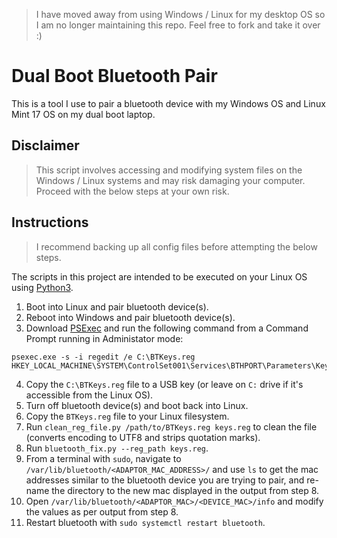 
> I have moved away from using Windows / Linux for my desktop OS so I am no longer maintaining this repo. Feel free to fork and take it over :)

# Dual Boot Bluetooth Pair

This is a tool I use to pair a bluetooth device with my Windows OS and Linux Mint 17 OS on my dual boot laptop.

## Disclaimer

> This script involves accessing and modifying system files on the Windows / Linux systems and may risk damaging your computer. Proceed with the below steps at your own risk.

## Instructions

> I recommend backing up all config files before attempting the below steps.

The scripts in this project are intended to be executed on your Linux OS using [Python3](https://www.python.org/).

 1. Boot into Linux and pair bluetooth device(s).
 2. Reboot into Windows and pair bluetooth device(s).
 3. Download [PSExec](http://live.sysinternals.com/psexec.exe) and run the following command from a Command Prompt running in Administator mode:

```
psexec.exe -s -i regedit /e C:\BTKeys.reg HKEY_LOCAL_MACHINE\SYSTEM\ControlSet001\Services\BTHPORT\Parameters\Keys
```

 4. Copy the `C:\BTKeys.reg` file to a USB key (or leave on `C:` drive if it's accessible from the Linux OS).
 5. Turn off bluetooth device(s) and boot back into Linux.
 6. Copy the `BTKeys.reg` file to your Linux filesystem.
 7. Run `clean_reg_file.py /path/to/BTKeys.reg keys.reg` to clean the file (converts encoding to UTF8 and strips quotation marks).
 8. Run `bluetooth_fix.py --reg_path keys.reg`.
 9. From a terminal with `sudo`, navigate to `/var/lib/bluetooth/<ADAPTOR_MAC_ADDRESS>/` and use `ls` to get the mac addresses similar to the bluetooth device you are trying to pair, and re-name the directory to the new mac displayed in the output from step 8.
 10. Open `/var/lib/bluetooth/<ADAPTOR_MAC>/<DEVICE_MAC>/info` and modify the values as per output from step 8.
 11. Restart bluetooth with `sudo systemctl restart bluetooth`.

